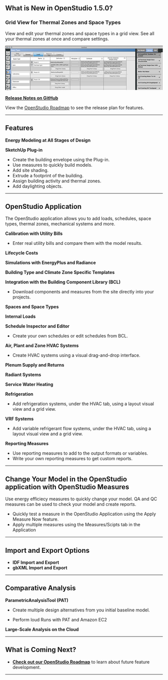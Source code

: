 

## What is New in OpenStudio 1.5.0?
### Grid View for Thermal Zones and Space Types
View and edit your thermal zones and space types in a grid view. See all your thermal zones at once and compare settings. 

![Opening Screen](../../img/features/grid_thumb.png "Grid View example")

[__Release Notes on GitHub__](http://github.com/NREL/OpenStudio/releases)

View the [OpenStudio Roadmap]() to see the release plan for features.
____________________________

## Features

__Energy Modeling at All Stages of Design__

__SketchUp Plug-in__

* Create the building envelope using the Plug-in.
* Use measures to quickly build models. 
* Add site shading.
* Extrude a footprint of the building.
* Assign building activity and thermal zones.
* Add daylighting objects.

____________________________


## OpenStudio Application
The OpenStudio application allows you to add loads, schedules, space types, thermal zones, mechanical systems and more.

__Calibration with Utility Bills__
  
  * Enter real utility bills and compare them with the model results. 
   
 __Lifecycle Costs__
 
__Simulations with EnergyPlus and Radiance__

__Building Type and Climate Zone Specific Templates__

__Integration with the Building Component Library (BCL)__

  * Download components and measures from the site directly into your projects.
 
__Spaces and Space Types__ 

__Internal Loads__

__Schedule Inspector and Editor__

  * Create your own schedules or edit schedules from BCL.  
  
__Air, Plant and Zone HVAC Systems__

  * Create HVAC systems using a visual drag-and-drop interface.
  
__Plenum Supply and Returns__
  
__Radiant Systems__

__Service Water Heating__

__Refrigeration__

  * Add refrigeration systems, under the HVAC tab, using a layout visual view and a grid view.
  
__VRF Systems__

* Add variable refrigerant flow systems, under the HVAC tab, using a layout visual view and a grid view.

__Reporting Measures__

* Use reporting measures to add to the output formats or variables. 
* Write your own reporting measures to get custom reports.

____________________________

## Change Your Model in the OpenStudio application with OpenStudio Measures
Use energy efficiecy measures to quickly change your model. QA and QC measures can be used to check your model and create reports.

* Quickly test a measure in the OpenStudio Application using the Apply Measure Now feature.
* Apply multiple measures using the Measures/Scipts tab in the Application

____________________________

## Import and Export Options
* __IDF Import and Export__
* __gbXML Import and Export__

____________________________

## Comparative Analysis
 __ParametricAnalysisTool (PAT)__

* Create multiple design alternatives from you initial baseline model.

* Perform loud Runs with PAT and Amazon EC2

__Large-Scale Analysis on the Cloud__


____________________________
 
## What is Coming Next?   
* [__Check out our OpenStudio Roadmap__](Roadmap.md) to learn about future feature development.

____________________________